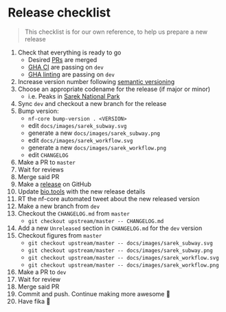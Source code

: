 # Release checklist

> This checklist is for our own reference, to help us prepare a new release

1. Check that everything is ready to go
   - Desired [PRs](https://github.com/nf-core/sarek/pulls) are merged
   - [GHA CI](https://github.com/nf-core/sarek/actions/workflows/ci.yml) are passing on `dev`
   - [GHA linting](https://github.com/nf-core/sarek/actions/workflows/linting.yml) are passing on `dev`
2. Increase version number following [semantic versioning](http://semver.org/spec/v2.0.0.html)
3. Choose an appropriate codename for the release (if major or minor)
   - i.e. Peaks in [Sarek National Park](https://en.wikipedia.org/wiki/Sarek_National_Park#Topography)
4. Sync `dev` and checkout a new branch for the release
5. Bump version:
   - `nf-core bump-version . <VERSION>`
   - edit `docs/images/sarek_subway.svg`
   - generate a new `docs/images/sarek_subway.png`
   - edit `docs/images/sarek_workflow.svg`
   - generate a new `docs/images/sarek_workflow.png`
   - edit `CHANGELOG`
6. Make a PR to `master`
7. Wait for reviews
8. Merge said PR
9. Make a [release](https://github.com/nf-core/sarek/releases) on GitHub
10. Update [bio.tools](https://bio.tools/nf-core-sarek) with the new release details
11. RT the nf-core automated tweet about the new released version
12. Make a new branch from `dev`
13. Checkout the `CHANGELOG.md` from `master`
    - `git checkout upstream/master -- CHANGELOG.md`
14. Add a new `Unreleased` section in `CHANGELOG.md` for the `dev` version
15. Checkout figures from `master`
    - `git checkout upstream/master -- docs/images/sarek_subway.svg`
    - `git checkout upstream/master -- docs/images/sarek_subway.png`
    - `git checkout upstream/master -- docs/images/sarek_workflow.svg`
    - `git checkout upstream/master -- docs/images/sarek_workflow.png`
16. Make a PR to `dev`
17. Wait for review
18. Merge said PR
19. Commit and push. Continue making more awesome :metal:
20. Have fika :cake:
